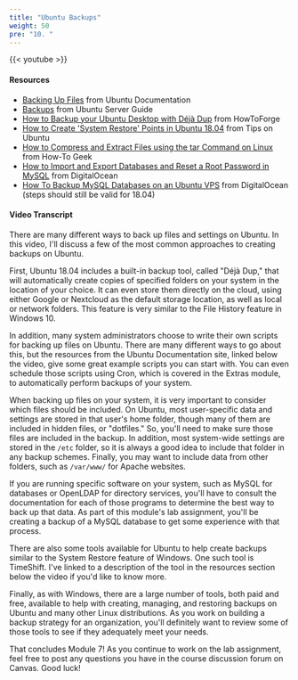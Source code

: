 ```yaml
---
title: "Ubuntu Backups"
weight: 50
pre: "10. "
---
```


{{< youtube  >}}

#### Resources

* [Backing Up Files](https://help.ubuntu.com/stable/ubuntu-help/files.html.en#backup) from Ubuntu Documentation
* [Backups](https://help.ubuntu.com/lts/serverguide/backups.html.en) from Ubuntu Server Guide
* [How to Backup your Ubuntu Desktop with Déjà Dup](https://www.howtoforge.com/tutorial/ubuntu-backup-deja-dup/) from HowToForge
* [How to Create 'System Restore' Points in Ubuntu 18.04](http://tipsonubuntu.com/2018/03/17/create-system-restore-points-ubuntu-18-04/) from Tips on Ubuntu
* [How to Compress and Extract Files using the tar Command on Linux](https://www.howtogeek.com/248780/how-to-compress-and-extract-files-using-the-tar-command-on-linux/) from How-To Geek
* [How to Import and Export Databases and Reset a Root Password in MySQL](https://www.digitalocean.com/community/tutorials/how-to-import-and-export-databases-and-reset-a-root-password-in-mysql) from DigitalOcean
* [How To Backup MySQL Databases on an Ubuntu VPS](https://www.digitalocean.com/community/tutorials/how-to-backup-mysql-databases-on-an-ubuntu-vps) from DigitalOcean (steps should still be valid for 18.04)

#### Video Transcript

There are many different ways to back up files and settings on Ubuntu. In this video, I'll discuss a few of the most common approaches to creating backups on Ubuntu.

First, Ubuntu 18.04 includes a built-in backup tool, called "Déjà Dup," that will automatically create copies of specified folders on your system in the location of your choice. It can even store them directly on the cloud, using either Google or Nextcloud as the default storage location, as well as local or network folders. This feature is very similar to the File History feature in Windows 10.

In addition, many system administrators choose to write their own scripts for backing up files on Ubuntu. There are many different ways to go about this, but the resources from the Ubuntu Documentation site, linked below the video, give some great example scripts you can start with. You can even schedule those scripts using Cron, which is covered in the Extras module, to automatically perform backups of your system.

When backing up files on your system, it is very important to consider which files should be included. On Ubuntu, most user-specific data and settings are stored in that user's home folder, though many of them are included in hidden files, or "dotfiles." So, you'll need to make sure those files are included in the backup. In addition, most system-wide settings are stored in the `/etc` folder, so it is always a good idea to include that folder in any backup schemes. Finally, you may want to include data from other folders, such as `/var/www/` for Apache websites.

If you are running specific software on your system, such as MySQL for databases or OpenLDAP for directory services, you'll have to consult the documentation for each of those programs to determine the best way to back up that data. As part of this module's lab assignment, you'll be creating a backup of a MySQL database to get some experience with that process.

There are also some tools available for Ubuntu to help create backups similar to the System Restore feature of Windows. One such tool is TimeShift. I've linked to a description of the tool in the resources section below the video if you'd like to know more.

Finally, as with Windows, there are a large number of tools, both paid and free, available to help with creating, managing, and restoring backups on Ubuntu and many other Linux distributions. As you work on building a backup strategy for an organization, you'll definitely want to review some of those tools to see if they adequately meet your needs.

That concludes Module 7! As you continue to work on the lab assignment, feel free to post any questions you have in the course discussion forum on Canvas. Good luck!
